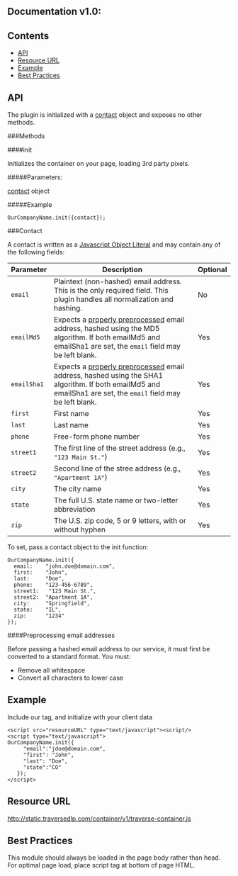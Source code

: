 Documentation v1.0:
-------------------

Contents
--------

  * [API](#api)
  * [Resource URL](#resource-url)
  * [Example](#example)
  * [Best Practices](#best-practices)

API
---

  The plugin is initialized with a [contact](#contact) object and exposes no other methods.

###Methods

####init

  Initializes the container on your page, loading 3rd party pixels.

#####Parameters:

  [contact](#contact) object

#####Example

  `OurCompanyName.init({contact});`

###Contact

A contact is written as a [Javascript Object Literal](http://www.dyn-web.com/tutorials/object-literal/) and may contain any of the following fields:

| Parameter   | Description | Optional |
| ------------- | ------------- | --- |
| `email`     | Plaintext (non-hashed) email address. This is the only required field. This plugin handles all normalization and hashing. | No |
| `emailMd5`     | Expects a [properly preprocessed](#preprocessing-email-addresses) email address, hashed using the MD5 algorithm. If both emailMd5 and emailSha1 are set, the `email` field may be left blank. | Yes |
| `emailSha1`     | Expects a [properly preprocessed](#preprocessing-email-addresses) email address, hashed using the SHA1 algorithm. If both emailMd5 and emailSha1 are set, the `email` field may be left blank. | Yes |
| `first`     | First name | Yes |
| `last`      | Last name | Yes |
| `phone`     | Free-form phone number | Yes |
| `street1`    | The first line of the street address (e.g., `"123 Main St."`) | Yes |
| `street2`   | Second line of the stree address (e.g., `"Apartment 1A"`)        | Yes |
| `city`      | The city name  | Yes |
| `state`     | The full U.S. state name or two-letter abbreviation | Yes |
| `zip`       | The U.S. zip code, 5 or 9 letters, with or without hyphen | Yes |

  To set, pass a contact object to the init function:

  ```
  OurCompanyName.init({
    email:    "john.doe@domain.com",
    first:    "John",
    last:     "Doe",
    phone:    "123-456-6789",
    street1:   "123 Main St.",
    street2:  "Apartment 1A",
    city:     "Springfield",
    state:    "IL",
    zip:      "1234"
  });
  ```

####Preprocessing email addresses

Before passing a hashed email address to our service, it must first be converted to a standard format. You must:

  - Remove all whitespace
  - Convert all characters to lower case

Example
-------

  Include our tag, and initialize with your client data

  ```
  <script src="resourceURL" type="text/javascript"><script/>
  <script type="text/javascript">
  OurCompanyName.init({
       "email":"jdoe@domain.com",
       "first": "John",
       "last": "Doe",
       "state":"CO"
     });
  </script>
  ```
  
Resource URL
--------------
  http://static.traversedlp.com/container/v1/traverse-container.js


Best Practices
--------------

  This module should always be loaded in the page body rather than head. For optimal page load, place script tag at bottom of page HTML.
